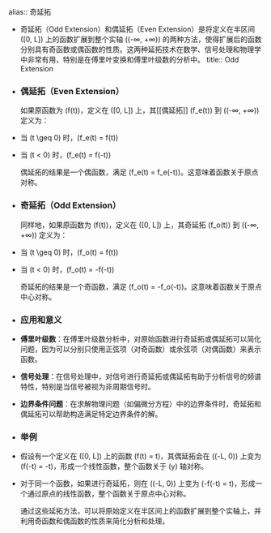 alias:: 奇延拓

- 奇延拓（Odd Extension）和偶延拓（Even Extension）是将定义在半区间 \([0, L]\) 上的函数扩展到整个实轴 \((-∞, +∞)\) 的两种方法，使得扩展后的函数分别具有奇函数或偶函数的性质。这两种延拓技术在数学、信号处理和物理学中非常有用，特别是在傅里叶变换和傅里叶级数的分析中。
  title:: Odd Extension
- ### 偶延拓（Even Extension）
  
  如果原函数为 \(f(t)\)，定义在 \([0, L]\) 上，其[[偶延拓]] \(f_e(t)\) 到 \((-∞, +∞)\) 定义为：
- 当 \(t \geq 0\) 时，\(f_e(t) = f(t)\)
- 当 \(t < 0\) 时，\(f_e(t) = f(-t)\)
  
  偶延拓的结果是一个偶函数，满足 \(f_e(t) = f_e(-t)\)。这意味着函数关于原点对称。
- ### 奇延拓（Odd Extension）
  
  同样地，如果原函数为 \(f(t)\)，定义在 \([0, L]\) 上，其奇延拓 \(f_o(t)\) 到 \((-∞, +∞)\) 定义为：
- 当 \(t \geq 0\) 时，\(f_o(t) = f(t)\)
- 当 \(t < 0\) 时，\(f_o(t) = -f(-t)\)
  
  奇延拓的结果是一个奇函数，满足 \(f_o(t) = -f_o(-t)\)。这意味着函数关于原点中心对称。
- ### 应用和意义
- **傅里叶级数**：在傅里叶级数分析中，对原始函数进行奇延拓或偶延拓可以简化问题，因为可以分别只使用正弦项（对奇函数）或余弦项（对偶函数）来表示函数。
- **信号处理**：在信号处理中，对信号进行奇延拓或偶延拓有助于分析信号的频谱特性，特别是当信号被视为非周期信号时。
- **边界条件问题**：在求解物理问题（如偏微分方程）中的边界条件时，奇延拓和偶延拓可以帮助构造满足特定边界条件的解。
- ### 举例
- 假设有一个定义在 \([0, L]\) 上的函数 \(f(t) = t\)，其偶延拓会在 \((-L, 0)\) 上变为 \(f(-t) = -t\)，形成一个线性函数，整个函数关于 \(y\) 轴对称。
- 对于同一个函数，如果进行奇延拓，则在 \((-L, 0)\) 上变为 \(-f(-t) = t\)，形成一个通过原点的线性函数，整个函数关于原点中心对称。
  
  通过这些延拓方法，可以将原始定义在半区间上的函数扩展到整个实轴上，并利用奇函数和偶函数的性质来简化分析和处理。
